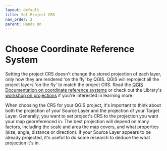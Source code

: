 ```yaml
---
layout: default
title: Set Project CRS
nav_order: 2
parent: Hands On
---
```

# Choose Coordinate Reference System 

Setting the project CRS doesn't change the stored projection of each layer, only how they are rendered 'on the fly' by QGIS. QGIS will reproject all the project layers 'on the fly' to match the project CRS. Read the [QGIS Documentation on coordinate reference systems](https://docs.qgis.org/3.28/en/docs/gentle_gis_introduction/coordinate_reference_systems.html) or check out the Library's [workshop on projections](https://ubc-library-rc.github.io/map-projections/content/CRS.html) if you're interested in learning more. 

When choosing the CRS for your QGIS project, it's important to think about both the projection of your Source Layer and the projection of your Target Layer. Generally, you want to set project's CRS to the projection you want your map georeferenced in. The best projection will depend on many factors, including the scale and area the map covers, and what properties (size, angle, distance or direction). If your Source Layer appears to be already projected, it's useful to do some research to deduce the what projection it's in. 



<!-- other data projections - will reproject on fly to match project 
> wgs for open street map
> vancouver open data allwos you to download in wgs or nad 

This workshop focuses on the practical  -->

<!-- how important to know whether your map has projection ///what it is -- and that of your target layers (vancouver open data allwos you to download in wgs or nad --- explain these -  -- downlaod in wgs or else wont be coordinate --) - why does nad not work?   -->


<!-- Datums and Projections  -->





